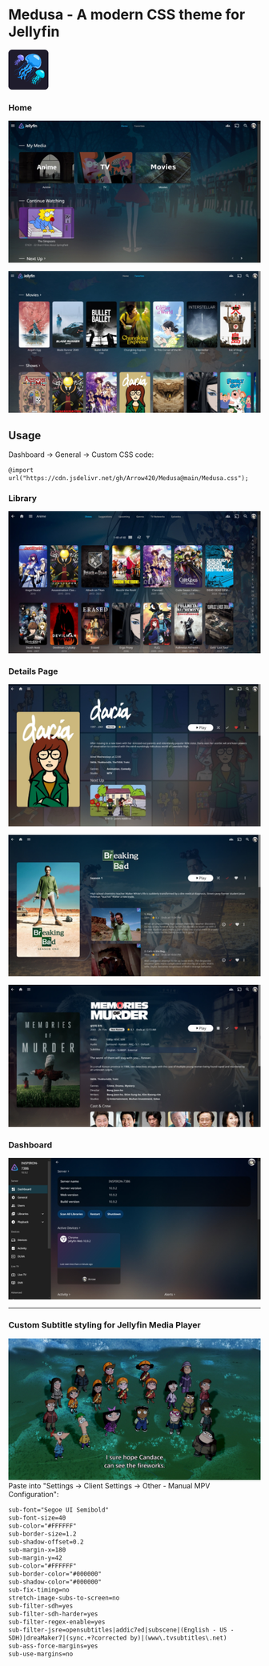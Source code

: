 # Medusa - A modern CSS theme for Jellyfin
<img float="left" src=".github/images/Logo.png" alt="" width="80"/>

### Home
![](.github/images/Homescreen.jpg)

![](.github/images/Favourites.jpg)


## Usage
Dashboard -> General -> Custom CSS code:
```
@import url("https://cdn.jsdelivr.net/gh/Arrow420/Medusa@main/Medusa.css");
```


### Library
![](.github/images/Library_Posterview.jpg)


### Details Page
![](.github/images/SeriesOverview.jpg)

![](.github/images/Season.jpg)

![](.github/images/MovieOverview.jpg)


### Dashboard
![](.github/images/Dashboard.jpg)


------------------------------
### Custom Subtitle styling for Jellyfin Media Player
![](.github/images/Subtitles.jpg)
Paste into "Settings -> Client Settings -> Other - Manual MPV Configuration":
```
sub-font="Segoe UI Semibold"
sub-font-size=40
sub-color="#FFFFFF"
sub-border-size=1.2
sub-shadow-offset=0.2
sub-margin-x=180
sub-margin-y=42
sub-color="#FFFFFF"
sub-border-color="#000000"
sub-shadow-color="#000000"
sub-fix-timing=no
stretch-image-subs-to-screen=no
sub-filter-sdh=yes
sub-filter-sdh-harder=yes
sub-filter-regex-enable=yes
sub-filter-jsre=opensubtitles|addic7ed|subscene|(English - US - SDH)|dreaMaker7|(sync.+?corrected by)|(www\.tvsubtitles\.net)
sub-ass-force-margins=yes
sub-use-margins=no
```
